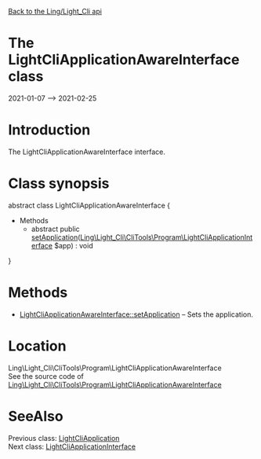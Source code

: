 [Back to the Ling/Light_Cli api](https://github.com/lingtalfi/Light_Cli/blob/master/doc/api/Ling/Light_Cli.md)



The LightCliApplicationAwareInterface class
================
2021-01-07 --> 2021-02-25






Introduction
============

The LightCliApplicationAwareInterface interface.



Class synopsis
==============


abstract class <span class="pl-k">LightCliApplicationAwareInterface</span>  {

- Methods
    - abstract public [setApplication](https://github.com/lingtalfi/Light_Cli/blob/master/doc/api/Ling/Light_Cli/CliTools/Program/LightCliApplicationAwareInterface/setApplication.md)([Ling\Light_Cli\CliTools\Program\LightCliApplicationInterface](https://github.com/lingtalfi/Light_Cli/blob/master/doc/api/Ling/Light_Cli/CliTools/Program/LightCliApplicationInterface.md) $app) : void

}






Methods
==============

- [LightCliApplicationAwareInterface::setApplication](https://github.com/lingtalfi/Light_Cli/blob/master/doc/api/Ling/Light_Cli/CliTools/Program/LightCliApplicationAwareInterface/setApplication.md) &ndash; Sets the application.





Location
=============
Ling\Light_Cli\CliTools\Program\LightCliApplicationAwareInterface<br>
See the source code of [Ling\Light_Cli\CliTools\Program\LightCliApplicationAwareInterface](https://github.com/lingtalfi/Light_Cli/blob/master/CliTools/Program/LightCliApplicationAwareInterface.php)



SeeAlso
==============
Previous class: [LightCliApplication](https://github.com/lingtalfi/Light_Cli/blob/master/doc/api/Ling/Light_Cli/CliTools/Program/LightCliApplication.md)<br>Next class: [LightCliApplicationInterface](https://github.com/lingtalfi/Light_Cli/blob/master/doc/api/Ling/Light_Cli/CliTools/Program/LightCliApplicationInterface.md)<br>
